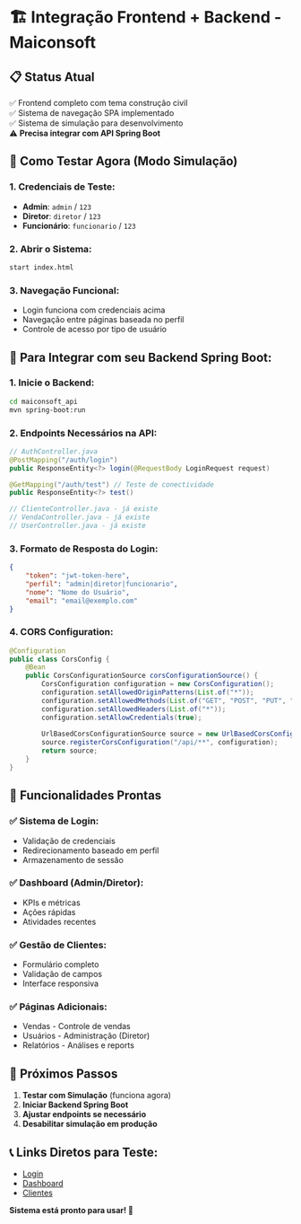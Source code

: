 # 🏗️ Integração Frontend + Backend - Maiconsoft

## 📋 **Status Atual**
✅ Frontend completo com tema construção civil  
✅ Sistema de navegação SPA implementado  
✅ Sistema de simulação para desenvolvimento  
⚠️ **Precisa integrar com API Spring Boot**  

## 🚀 **Como Testar Agora (Modo Simulação)**

### 1. **Credenciais de Teste:**
- **Admin**: `admin` / `123`
- **Diretor**: `diretor` / `123` 
- **Funcionário**: `funcionario` / `123`

### 2. **Abrir o Sistema:**
```bash
start index.html
```

### 3. **Navegação Funcional:**
- Login funciona com credenciais acima
- Navegação entre páginas baseada no perfil
- Controle de acesso por tipo de usuário

## 🔧 **Para Integrar com seu Backend Spring Boot:**

### 1. **Inicie o Backend:**
```bash
cd maiconsoft_api
mvn spring-boot:run
```

### 2. **Endpoints Necessários na API:**
```java
// AuthController.java
@PostMapping("/auth/login")
public ResponseEntity<?> login(@RequestBody LoginRequest request)

@GetMapping("/auth/test") // Teste de conectividade
public ResponseEntity<?> test()

// ClienteController.java - já existe
// VendaController.java - já existe 
// UserController.java - já existe
```

### 3. **Formato de Resposta do Login:**
```json
{
    "token": "jwt-token-here",
    "perfil": "admin|diretor|funcionario", 
    "nome": "Nome do Usuário",
    "email": "email@exemplo.com"
}
```

### 4. **CORS Configuration:**
```java
@Configuration
public class CorsConfig {
    @Bean
    public CorsConfigurationSource corsConfigurationSource() {
        CorsConfiguration configuration = new CorsConfiguration();
        configuration.setAllowedOriginPatterns(List.of("*"));
        configuration.setAllowedMethods(List.of("GET", "POST", "PUT", "DELETE"));
        configuration.setAllowedHeaders(List.of("*"));
        configuration.setAllowCredentials(true);
        
        UrlBasedCorsConfigurationSource source = new UrlBasedCorsConfigurationSource();
        source.registerCorsConfiguration("/api/**", configuration);
        return source;
    }
}
```

## 🎯 **Funcionalidades Prontas**

### ✅ **Sistema de Login:**
- Validação de credenciais
- Redirecionamento baseado em perfil
- Armazenamento de sessão

### ✅ **Dashboard (Admin/Diretor):**
- KPIs e métricas
- Ações rápidas
- Atividades recentes

### ✅ **Gestão de Clientes:**
- Formulário completo
- Validação de campos
- Interface responsiva

### ✅ **Páginas Adicionais:**
- Vendas - Controle de vendas
- Usuários - Administração (Diretor)
- Relatórios - Análises e reports

## 🔄 **Próximos Passos**

1. **Testar com Simulação** (funciona agora)
2. **Iniciar Backend Spring Boot**
3. **Ajustar endpoints se necessário**
4. **Desabilitar simulação em produção**

## 📞 **Links Diretos para Teste:**
- [Login](file:///C:/Users/denise.a.de.oliveira/Documents/faculdade/front-back/maiconsoft_api/frontend/index.html)
- [Dashboard](file:///C:/Users/denise.a.de.oliveira/Documents/faculdade/front-back/maiconsoft_api/frontend/index.html#dashboard)
- [Clientes](file:///C:/Users/denise.a.de.oliveira/Documents/faculdade/front-back/maiconsoft_api/frontend/index.html#cliente)

**Sistema está pronto para usar! 🚀**